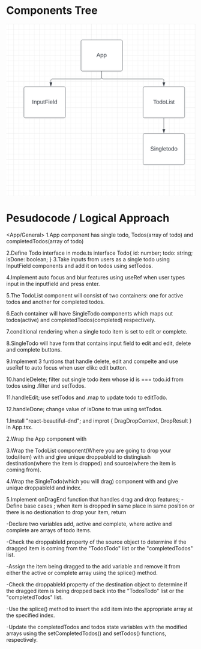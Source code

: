 # Components Tree

!["Compnents Tree"](https://github.com/Hongseoupyun/typescript_todo/blob/main/src/assets/Screen%20Shot%202023-02-20%20at%209.57.06%20PM.png?raw=true)

# Pesudocode / Logical Approach

<App/General>
1.App component has single todo, Todos(array of todo) and completedTodos(array of todo)

2.Define Todo interface in mode.ts
interface Todo{
id: number;
todo: string;
isDone: boolean;
}
<InputField>
3.Take inputs from users as a single todo using InputField components and add it on todos using setTodos.

4.Implement auto focus and blur features using useRef when user types input in the inputfield and press enter.

<TodoList>
5.The TodoList component will consist of two containers: one for active todos and another for completed todos.

6.Each container will have SingleTodo components which maps out todos(active) and completedTodos(completed) respectively.

<SingleTodo>
7.conditional rendering when a single todo item is set to edit or complete.

8.SingleTodo will have form that contains input field to edit and edit, delete and complete buttons.

9.Implement 3 funtions that handle delete, edit and compelte and use useRef to auto focus when user clikc edit button.

10.handleDelete; filter out single todo item whose id is === todo.id from todos using .filter and setTodos.

11.handleEdit; use setTodos and .map to update todo to editTodo.

12.handleDone; change value of isDone to true using setTodos.

<Drag and Drop functionality>

1.Install "react-beautiful-dnd"; and improt { DragDropContext, DropResult } in App.tsx.

2.Wrap the App component with <DragDropContext onDragEnd={onDragEnd}>

3.Wrap the TodoList component(Where you are going to drop your todo/item) with <Droppable> and give unique droppableId to distingiush destination(where the item is dropped) and source(where the item is coming from).

4.Wrap the SingleTodo(which you will drag) component with <Draggable> and give unique droppableId and index. 

5.Implement onDragEnd function that handles drag and drop features;
  -Define base cases ; when item is dropped in same place in same position or there is no destionation to drop your item, return

  -Declare two variables add, active and complete, where active and complete are arrays of todo items.

  -Check the droppableId property of the source object to determine if the dragged item is coming from the "TodosTodo" list or the "completedTodos" list.

  -Assign the item being dragged to the add variable and remove it from either the active or complete array using the splice() method.

  -Check the droppableId property of the destination object to determine if the dragged item is being dropped back into the "TodosTodo" list or the "completedTodos" list.

  -Use the splice() method to insert the add item into the appropriate array at the specified index.
  
  -Update the completedTodos and todos state variables with the modified arrays using the setCompletedTodos() and setTodos() functions, respectively.
